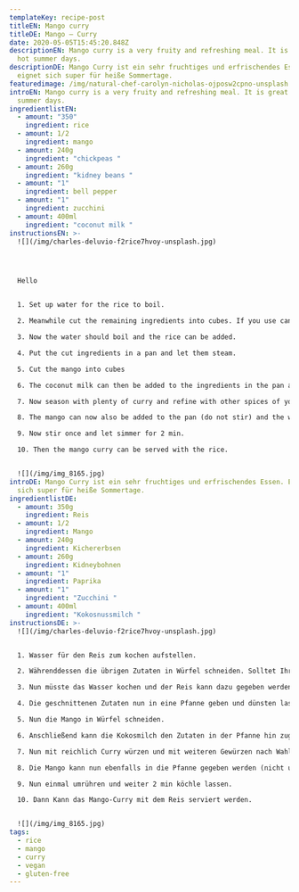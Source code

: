 ```yaml
---
templateKey: recipe-post
titleEN: Mango curry
titleDE: Mango – Curry
date: 2020-05-05T15:45:20.848Z
descriptionEN: Mango curry is a very fruity and refreshing meal. It is great for
  hot summer days.
descriptionDE: Mango Curry ist ein sehr fruchtiges und erfrischendes Essen. Es
  eignet sich super für heiße Sommertage.
featuredimage: /img/natural-chef-carolyn-nicholas-ojposw2cpno-unsplash.jpg
introEN: Mango curry is a very fruity and refreshing meal. It is great for hot
  summer days.
ingredientlistEN:
  - amount: "350"
    ingredient: rice
  - amount: 1/2
    ingredient: mango
  - amount: 240g
    ingredient: "chickpeas "
  - amount: 260g
    ingredient: "kidney beans "
  - amount: "1"
    ingredient: bell pepper
  - amount: "1"
    ingredient: zucchini
  - amount: 400ml
    ingredient: "coconut milk "
instructionsEN: >-
  ![](/img/charles-deluvio-f2rice7hvoy-unsplash.jpg)




  Hello


  1. Set up water for the rice to boil.

  2. Meanwhile cut the remaining ingredients into cubes. If you use canned ingredients, rinse them well under running water.

  3. Now the water should boil and the rice can be added.

  4. Put the cut ingredients in a pan and let them steam.

  5. Cut the mango into cubes

  6. The coconut milk can then be added to the ingredients in the pan and stirred well.

  7. Now season with plenty of curry and refine with other spices of your choice, let simmer for 5 min.

  8. The mango can now also be added to the pan (do not stir) and the whole thing has to simmer for another 5 min.

  9. Now stir once and let simmer for 2 min.

  10. Then the mango curry can be served with the rice.


  ![](/img/img_8165.jpg)
introDE: Mango Curry ist ein sehr fruchtiges und erfrischendes Essen. Es eignet
  sich super für heiße Sommertage.
ingredientlistDE:
  - amount: 350g
    ingredient: Reis
  - amount: 1/2
    ingredient: Mango
  - amount: 240g
    ingredient: Kichererbsen
  - amount: 260g
    ingredient: Kidneybohnen
  - amount: "1"
    ingredient: Paprika
  - amount: "1"
    ingredient: "Zucchini "
  - amount: 400ml
    ingredient: "Kokosnussmilch "
instructionsDE: >-
  ![](/img/charles-deluvio-f2rice7hvoy-unsplash.jpg)


  1. Wasser für den Reis zum kochen aufstellen.

  2. Währenddessen die übrigen Zutaten in Würfel schneiden. Solltet Ihr Zutaten aus der Dose verwenden diese gut unter den Wasser abspülen.

  3. Nun müsste das Wasser kochen und der Reis kann dazu gegeben werden.

  4. Die geschnittenen Zutaten nun in eine Pfanne geben und dünsten lassen.

  5. Nun die Mango in Würfel schneiden.

  6. Anschließend kann die Kokosmilch den Zutaten in der Pfanne hin zugegeben und gut umrühren.

  7. Nun mit reichlich Curry würzen und mit weiteren Gewürzen nach Wahl verfeinern, 5 min köcheln lassen

  8. Die Mango kann nun ebenfalls in die Pfanne gegeben werden (nicht umrühren) und das Ganze muss weitere 5 min köcheln

  9. Nun einmal umrühren und weiter 2 min köchle lassen.

  10. Dann Kann das Mango-Curry mit dem Reis serviert werden.


  ![](/img/img_8165.jpg)
tags:
  - rice
  - mango
  - curry
  - vegan
  - gluten-free
---
```

